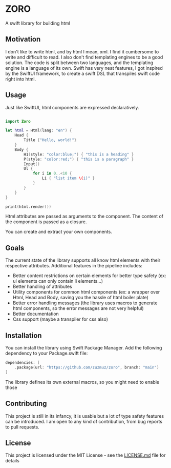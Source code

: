 # ZORO

A swift library for building html

## Motivation

I don't like to write html, and by html I mean, xml.
I find it cumbersome to write and difficult to read.
I also don't find templating engines to be a good solution.
The code is split between two languages, and the templating engine is a language of its own.
Swift has very neat features, I got inspired by the SwiftUI framework, to create a swift DSL
that transpiles swift code right into html.

## Usage

Just like SwiftUI, html components are expressed declaratively.

``` swift

import Zoro

let html = Html(lang: "en") {
    Head {
        Title {"Hello, world!"}
    }
    Body {
        H1(style: "color:blue;") { "this is a heading" }
        P(style: "color:red;") { "this is a paragraph" }
        Input()
        Ul {
            for i in 0..<10 {
                Li { "list item \(i)" }
            }
        }
    }
}

print(html.render())

```

Html attributes are passed as arguments to the component. The content of the component is passed as a closure.

You can create and extract your own components.

## Goals

The current state of the library supports all know html elements with their respective attributes.
Additional features in the pipeline includes:

- Better content restrictions on certain elements for better type safety (ex: ul elements can only contain li elements...)
- Better handling of attributes
- Utility components for common html components (ex: a wrapper over Html, Head and Body, saving you the hassle of html boiler plate)
- Better error handling messages (the library uses macros to generate html components, so the error messages are not very helpful)
- Better documentation
- Css support (maybe a transpiler for css also)

## Installation

You can install the library using Swift Package Manager. Add the following dependency to your Package.swift file:

``` swift
dependencies: [
    .package(url: "https://github.com/zuzmuz/zoro", branch: "main")
]
```

The library defines its own external macros, so you might need to enable those

## Contributing

This project is still in its infancy, it is usable but a lot of type safety features can be introduced.
I am open to any kind of contribution, from bug reports to pull requests.

## License

This project is licensed under the MIT License - see the [LICENSE.md](LICENSE.md) file for details
